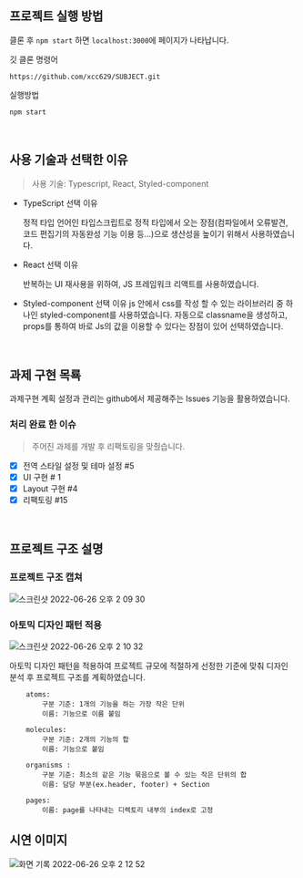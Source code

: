 ## 프로젝트 실행 방법

클론 후 `npm start` 하면 `localhost:3000`에 페이지가 나타납니다.

깃 클론 명령어

```
https://github.com/xcc629/SUBJECT.git
```

실행방법

```
npm start
```

<br/>

## 사용 기술과 선택한 이유

> 사용 기술: Typescript, React, Styled-component

- TypeScript 선택 이유

  정적 타입 언어인 타입스크립트로 정적 타입에서 오는 장점(컴파일에서 오류발견, 코드 편집기의 자동완성 기능 이용 등...)으로 생산성을 높이기 위해서 사용하였습니다.

- React 선택 이유

  반복하는 UI 재사용을 위하여, JS 프레임워크 리액트를 사용하였습니다.

- Styled-component 선택 이유
  js 안에서 css를 작성 할 수 있는 라이브러리 중 하나인 styled-component를 사용하였습니다. 자동으로 classname을 생성하고, props를 통하여 바로 Js의 값을 이용할 수 있다는 장점이 있어 선택하였습니다.

<br/>

## 과제 구현 목룍

과제구현 계획 설정과 관리는 github에서 제공해주는 Issues 기능을 활용하였습니다.

### 처리 완료 한 이슈

> 주어진 과제를 개발 후 리팩토링을 맞췄습니다.

- [x] 전역 스타일 설정 및 테마 설정 #5
- [x] UI 구현 # 1
- [x] Layout 구현 #4
- [x] 리팩토링 #15

<br/>

## 프로젝트 구조 설명

### 프로젝트 구조 캡쳐

![스크린샷 2022-06-26 오후 2 09 30](https://user-images.githubusercontent.com/85507868/175800291-942640b6-6d52-483c-8a11-51b16cbf8273.png)

### 아토믹 디자인 패턴 적용

![스크린샷 2022-06-26 오후 2 10 32](https://user-images.githubusercontent.com/85507868/175800334-d16cc141-cfd1-4fb2-9ef6-2773c67bbc77.png)

아토믹 디자인 패턴을 적용하여 프로젝트 규모에 적절하게 선정한 기준에 맞춰 디자인 분석 후 프로젝트 구조를 계획하였습니다.

        atoms:
            구분 기준: 1개의 기능을 하는 가장 작은 단위
            이름: 기능으로 이름 붙임

        molecules:
            구분 기준: 2개의 기능의 합
            이름: 기능으로 붙임

        organisms :
            구분 기준: 최소의 같은 기능 묶음으로 볼 수 있는 작은 단위의 합
            이름: 담당 부분(ex.header, footer) + Section

        pages:
            이름: page를 나타내는 디렉토리 내부의 index로 고정

## 시연 이미지

![화면 기록 2022-06-26 오후 2 12 52](https://user-images.githubusercontent.com/85507868/175800461-7a9d27ac-726d-4dfd-91e6-4513240487dd.gif)
